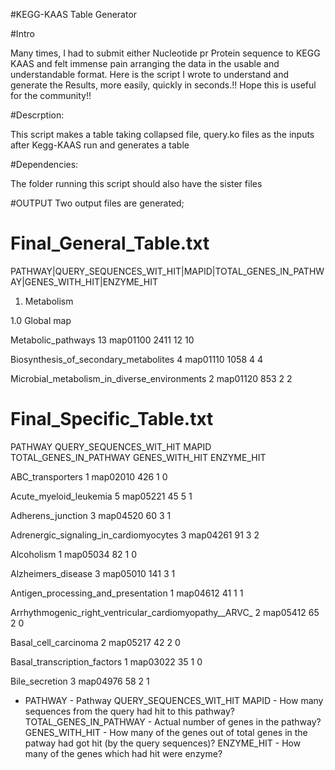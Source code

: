 
#KEGG-KAAS Table Generator

#Intro

Many times, I had to submit either Nucleotide pr Protein sequence to KEGG KAAS and felt immense pain arranging the data in the usable and understandable format.
Here is the script I wrote to understand and generate the Results, more easily, quickly in seconds.!!
Hope this is useful for the community!!

#Descrption:

This script makes a table taking collapsed file, query.ko files as the inputs after Kegg-KAAS run	and generates a table	

#Dependencies: 

The folder running this script should also have the sister files

#OUTPUT
Two output files are generated;

Final_General_Table.txt 
============================

PATHWAY|QUERY_SEQUENCES_WIT_HIT|MAPID|TOTAL_GENES_IN_PATHWAY|GENES_WITH_HIT|ENZYME_HIT

1. Metabolism					

1.0 Global map

Metabolic_pathways  13  map01100  2411  12  10

Biosynthesis_of_secondary_metabolites 4 map01110  1058  4 4

Microbial_metabolism_in_diverse_environments  2 map01120  853 2 2

Final_Specific_Table.txt 
============================

PATHWAY	QUERY_SEQUENCES_WIT_HIT	MAPID	TOTAL_GENES_IN_PATHWAY	GENES_WITH_HIT	ENZYME_HIT

ABC_transporters	1	map02010	426	1	0

Acute_myeloid_leukemia	5	map05221	45	5	1

Adherens_junction	3	map04520	60	3	1

Adrenergic_signaling_in_cardiomyocytes	3	map04261	91	3	2

Alcoholism	1	map05034	82	1	0

Alzheimers_disease	3	map05010	141	3	1

Antigen_processing_and_presentation	1	map04612	41	1	1

Arrhythmogenic_right_ventricular_cardiomyopathy__ARVC_	2	map05412	65	2	0

Basal_cell_carcinoma	2	map05217	42	2	0

Basal_transcription_factors	1	map03022	35	1	0

Bile_secretion	3	map04976	58	2	1



* PATHWAY - Pathway 
QUERY_SEQUENCES_WIT_HIT	MAPID - How many sequences from the query had hit to this pathway?
TOTAL_GENES_IN_PATHWAY - Actual number of genes in the pathway?
GENES_WITH_HIT - How many of the genes out of total genes in the patway had got hit (by the query sequences)?
ENZYME_HIT - How many of the genes which had hit were enzyme?
